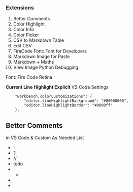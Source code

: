 

### Extensions
1. Better Comments
2. Color Highlight
3. Color Info
4. Color Picker
5. CSV to Markdown Table
6. Edit CSV
7. FiraCode Font: Font for Developers
8. Markdown Image for Paste
9. Markdown + Maths
10. View Image Python Debugging


Font: Fire Code Retina

**Current Line Highlight Explicit**
VS Code Settings
```
    "workbench.colorCustomizations": {
        "editor.lineHighlightBackground": "#00000000",
        "editor.lineHighlightBorder": "#0000ff"
    },
```

## Better Comments 

in VS Code & Custom As Needed
List
- !
- ?
- //
- todo
- *
- 
- 